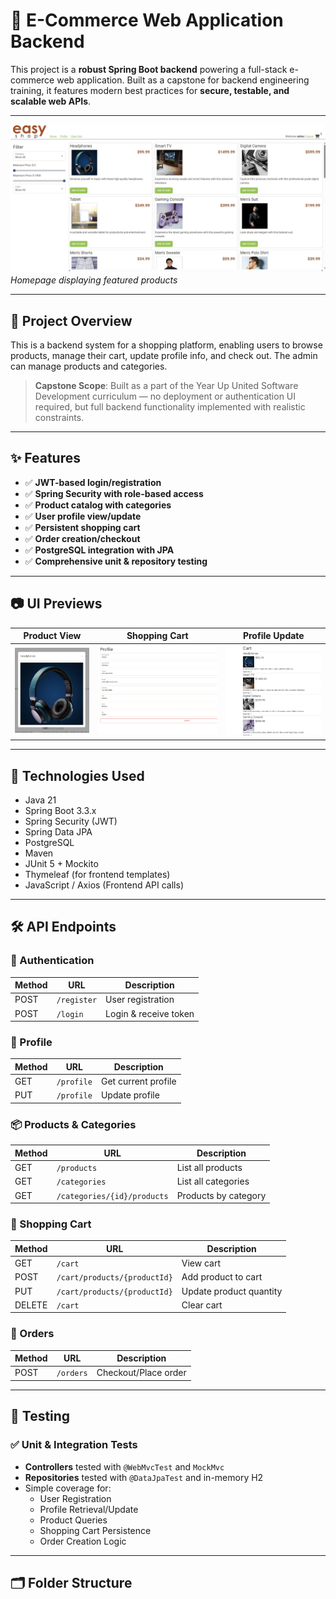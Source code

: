 
# 🛒 E-Commerce Web Application Backend

This project is a **robust Spring Boot backend** powering a full-stack e-commerce web application. Built as a capstone for backend engineering training, it features modern best practices for **secure, testable, and scalable web APIs**.

---

![Homepage](src/main/resources/static/homepageES.png)
*Homepage displaying featured products*

---

## 🚀 Project Overview

This is a backend system for a shopping platform, enabling users to browse products, manage their cart, update profile info, and check out. The admin can manage products and categories.

> **Capstone Scope**: Built as a part of the Year Up United Software Development curriculum — no deployment or authentication UI required, but full backend functionality implemented with realistic constraints.

---

## ✨ Features

- ✅ **JWT-based login/registration**
- ✅ **Spring Security with role-based access**
- ✅ **Product catalog with categories**
- ✅ **User profile view/update**
- ✅ **Persistent shopping cart**
- ✅ **Order creation/checkout**
- ✅ **PostgreSQL integration with JPA**
- ✅ **Comprehensive unit & repository testing**

---

## 📷 UI Previews

| Product View | Shopping Cart | Profile Update |
|--------------|----------------|----------------|
| ![Products](src/main/resources/static/productViewES.png) | ![Cart](src/main/resources/static/ProfileUpdateES.png) | ![Profile](src/main/resources/static/shoppingCartES.png) |

---

## 🔧 Technologies Used

- Java 21
- Spring Boot 3.3.x
- Spring Security (JWT)
- Spring Data JPA
- PostgreSQL
- Maven
- JUnit 5 + Mockito
- Thymeleaf (for frontend templates)
- JavaScript / Axios (Frontend API calls)

---

## 🛠️ API Endpoints

### 🔐 Authentication

| Method | URL        | Description          |
|--------|------------|----------------------|
| POST   | `/register` | User registration    |
| POST   | `/login`    | Login & receive token |

### 👤 Profile

| Method | URL       | Description          |
|--------|-----------|----------------------|
| GET    | `/profile` | Get current profile  |
| PUT    | `/profile` | Update profile       |

### 📦 Products & Categories

| Method | URL                         | Description              |
|--------|-----------------------------|--------------------------|
| GET    | `/products`                 | List all products        |
| GET    | `/categories`              | List all categories      |
| GET    | `/categories/{id}/products`| Products by category     |

### 🛒 Shopping Cart

| Method | URL                              | Description                 |
|--------|----------------------------------|-----------------------------|
| GET    | `/cart`                          | View cart                   |
| POST   | `/cart/products/{productId}`     | Add product to cart         |
| PUT    | `/cart/products/{productId}`     | Update product quantity     |
| DELETE | `/cart`                          | Clear cart                  |

### 🧾 Orders

| Method | URL      | Description        |
|--------|-----------|--------------------|
| POST   | `/orders` | Checkout/Place order |

---

## 🧪 Testing

### ✅ Unit & Integration Tests

- **Controllers** tested with `@WebMvcTest` and `MockMvc`
- **Repositories** tested with `@DataJpaTest` and in-memory H2
- Simple coverage for:
    - User Registration
    - Profile Retrieval/Update
    - Product Queries
    - Shopping Cart Persistence
    - Order Creation Logic

---

## 🗂️ Folder Structure

